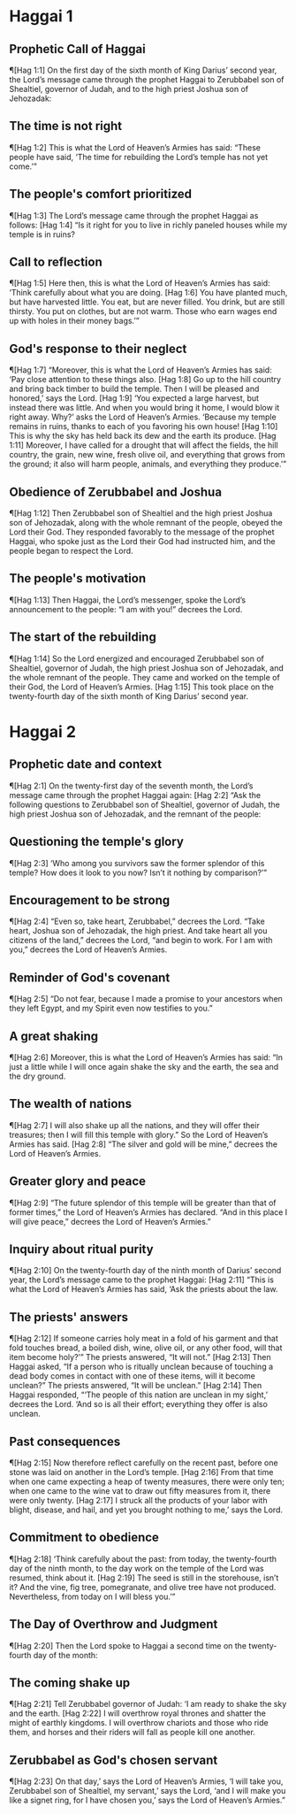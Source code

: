 # Haggai 1

## Prophetic Call of Haggai
¶[Hag 1:1] On the first day of the sixth month of King Darius’ second year, the Lord’s message came through the prophet Haggai to Zerubbabel son of Shealtiel, governor of Judah, and to the high priest Joshua son of Jehozadak:

## The time is not right
¶[Hag 1:2] This is what the Lord of Heaven’s Armies has said: “These people have said, ‘The time for rebuilding the Lord’s temple has not yet come.’”

## The people's comfort prioritized
¶[Hag 1:3] The Lord’s message came through the prophet Haggai as follows:
[Hag 1:4] “Is it right for you to live in richly paneled houses while my temple is in ruins?

## Call to reflection
¶[Hag 1:5] Here then, this is what the Lord of Heaven’s Armies has said: ‘Think carefully about what you are doing.
[Hag 1:6] You have planted much, but have harvested little. You eat, but are never filled. You drink, but are still thirsty. You put on clothes, but are not warm. Those who earn wages end up with holes in their money bags.’”

## God's response to their neglect
¶[Hag 1:7] “Moreover, this is what the Lord of Heaven’s Armies has said: ‘Pay close attention to these things also.
[Hag 1:8] Go up to the hill country and bring back timber to build the temple. Then I will be pleased and honored,’ says the Lord.
[Hag 1:9] ‘You expected a large harvest, but instead there was little. And when you would bring it home, I would blow it right away. Why?’ asks the Lord of Heaven’s Armies. ‘Because my temple remains in ruins, thanks to each of you favoring his own house!
[Hag 1:10] This is why the sky has held back its dew and the earth its produce.
[Hag 1:11] Moreover, I have called for a drought that will affect the fields, the hill country, the grain, new wine, fresh olive oil, and everything that grows from the ground; it also will harm people, animals, and everything they produce.’”

## Obedience of Zerubbabel and Joshua
¶[Hag 1:12] Then Zerubbabel son of Shealtiel and the high priest Joshua son of Jehozadak, along with the whole remnant of the people, obeyed the Lord their God. They responded favorably to the message of the prophet Haggai, who spoke just as the Lord their God had instructed him, and the people began to respect the Lord.

## The people's motivation
¶[Hag 1:13] Then Haggai, the Lord’s messenger, spoke the Lord’s announcement to the people: “I am with you!” decrees the Lord.

## The start of the rebuilding
¶[Hag 1:14] So the Lord energized and encouraged Zerubbabel son of Shealtiel, governor of Judah, the high priest Joshua son of Jehozadak, and the whole remnant of the people. They came and worked on the temple of their God, the Lord of Heaven’s Armies.
[Hag 1:15] This took place on the twenty-fourth day of the sixth month of King Darius’ second year.


# Haggai 2

## Prophetic date and context
¶[Hag 2:1] On the twenty-first day of the seventh month, the Lord’s message came through the prophet Haggai again:
[Hag 2:2] “Ask the following questions to Zerubbabel son of Shealtiel, governor of Judah, the high priest Joshua son of Jehozadak, and the remnant of the people:

## Questioning the temple's glory
¶[Hag 2:3] ‘Who among you survivors saw the former splendor of this temple? How does it look to you now? Isn’t it nothing by comparison?’”

## Encouragement to be strong
¶[Hag 2:4] “Even so, take heart, Zerubbabel,” decrees the Lord. “Take heart, Joshua son of Jehozadak, the high priest. And take heart all you citizens of the land,” decrees the Lord, “and begin to work. For I am with you,” decrees the Lord of Heaven’s Armies.

## Reminder of God's covenant
¶[Hag 2:5] “Do not fear, because I made a promise to your ancestors when they left Egypt, and my Spirit even now testifies to you.”

## A great shaking
¶[Hag 2:6] Moreover, this is what the Lord of Heaven’s Armies has said: “In just a little while I will once again shake the sky and the earth, the sea and the dry ground.

## The wealth of nations
¶[Hag 2:7] I will also shake up all the nations, and they will offer their treasures; then I will fill this temple with glory.” So the Lord of Heaven’s Armies has said.
[Hag 2:8] “The silver and gold will be mine,” decrees the Lord of Heaven’s Armies.

## Greater glory and peace
¶[Hag 2:9] “The future splendor of this temple will be greater than that of former times,” the Lord of Heaven’s Armies has declared. “And in this place I will give peace,” decrees the Lord of Heaven’s Armies.”

## Inquiry about ritual purity
¶[Hag 2:10] On the twenty-fourth day of the ninth month of Darius’ second year, the Lord’s message came to the prophet Haggai:
[Hag 2:11] “This is what the Lord of Heaven’s Armies has said, ‘Ask the priests about the law.

## The priests' answers
¶[Hag 2:12] If someone carries holy meat in a fold of his garment and that fold touches bread, a boiled dish, wine, olive oil, or any other food, will that item become holy?’” The priests answered, “It will not.”
[Hag 2:13] Then Haggai asked, “If a person who is ritually unclean because of touching a dead body comes in contact with one of these items, will it become unclean?” The priests answered, “It will be unclean.”
[Hag 2:14] Then Haggai responded, “‘The people of this nation are unclean in my sight,’ decrees the Lord. ‘And so is all their effort; everything they offer is also unclean.

## Past consequences
¶[Hag 2:15] Now therefore reflect carefully on the recent past, before one stone was laid on another in the Lord’s temple.
[Hag 2:16] From that time when one came expecting a heap of twenty measures, there were only ten; when one came to the wine vat to draw out fifty measures from it, there were only twenty.
[Hag 2:17] I struck all the products of your labor with blight, disease, and hail, and yet you brought nothing to me,’ says the Lord.

## Commitment to obedience
¶[Hag 2:18] ‘Think carefully about the past: from today, the twenty-fourth day of the ninth month, to the day work on the temple of the Lord was resumed, think about it.
[Hag 2:19] The seed is still in the storehouse, isn’t it? And the vine, fig tree, pomegranate, and olive tree have not produced. Nevertheless, from today on I will bless you.’”

## The Day of Overthrow and Judgment
¶[Hag 2:20] Then the Lord spoke to Haggai a second time on the twenty-fourth day of the month:

## The coming shake up
¶[Hag 2:21] Tell Zerubbabel governor of Judah: ‘I am ready to shake the sky and the earth.
[Hag 2:22] I will overthrow royal thrones and shatter the might of earthly kingdoms. I will overthrow chariots and those who ride them, and horses and their riders will fall as people kill one another.

## Zerubbabel as God's chosen servant
¶[Hag 2:23] On that day,’ says the Lord of Heaven’s Armies, ‘I will take you, Zerubbabel son of Shealtiel, my servant,’ says the Lord, ‘and I will make you like a signet ring, for I have chosen you,’ says the Lord of Heaven’s Armies.”
